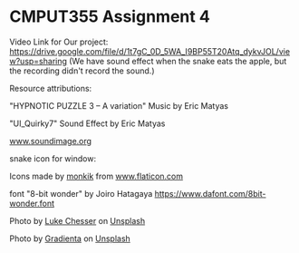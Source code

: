 # CMPUT355 Assignment 4

Video Link for Our project: <https://drive.google.com/file/d/1t7gC_0D_5WA_I9BP55T20Atq_dykvJOL/view?usp=sharing>
(We have sound effect when the snake eats the apple, but the recording didn't record the sound.)


Resource attributions:

  "HYPNOTIC PUZZLE 3 – A variation"
  Music by Eric Matyas

  "UI_Quirky7"
  Sound Effect by Eric Matyas

  www.soundimage.org

  snake icon for window:
  <div>Icons made by <a href="https://www.flaticon.com/authors/monkik" title="monkik">monkik</a> from <a href="https://www.flaticon.com/" title="Flaticon">www.flaticon.com</a>   </div>


font "8-bit wonder" by Joiro Hatagaya
https://www.dafont.com/8bit-wonder.font

<span>Photo by <a href="https://unsplash.com/@lukechesser?utm_source=unsplash&amp;utm_medium=referral&amp;utm_content=creditCopyText">Luke Chesser</a> on <a href="https://unsplash.com/s/photos/gradient-background?utm_source=unsplash&amp;utm_medium=referral&amp;utm_content=creditCopyText">Unsplash</a></span>

<span>Photo by <a href="https://unsplash.com/@gradienta?utm_source=unsplash&amp;utm_medium=referral&amp;utm_content=creditCopyText">Gradienta</a> on <a href="https://unsplash.com/backgrounds/colors/gradient?utm_source=unsplash&amp;utm_medium=referral&amp;utm_content=creditCopyText">Unsplash</a></span>
